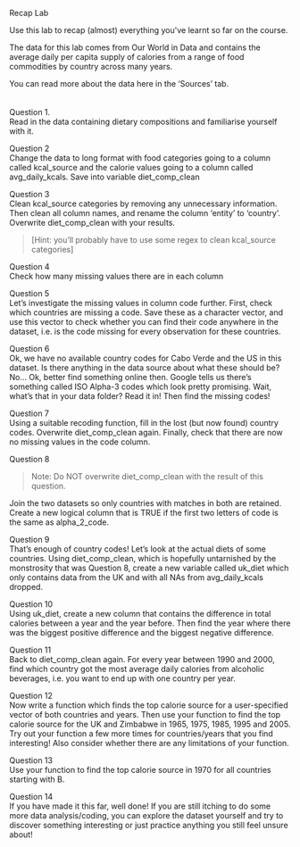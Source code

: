 Recap Lab


Use this lab to recap (almost) everything you've learnt so far on the course.

The data for this lab comes from Our World in Data and contains the average daily per capita supply of calories from a range of food commodities by country across many years.
<br>

You can read more about the data here in the ‘Sources’ tab.
<br>
<br>
<br>
Question 1.<br>
Read in the data containing dietary compositions and familiarise yourself with it.



Question 2<br>
Change the data to long format with food categories going to a column called kcal_source and the calorie values going to a column called avg_daily_kcals.
Save into variable diet_comp_clean



Question 3<br>
Clean kcal_source categories by removing any unnecessary information. Then clean all column names, and rename the column ‘entity’ to ‘country’. Overwrite diet_comp_clean with your results.
<blockquote>
[Hint: you’ll probably have to use some regex to clean kcal_source categories]
</blockquote>



Question 4<br>
Check how many missing values there are in each column



Question 5<br>
Let’s investigate the missing values in column code further. First, check which countries are missing a code. Save these as a character vector, and use this vector to check whether you can find their code anywhere in the dataset, i.e. is the code missing for every observation for these countries.



Question 6<br>
Ok, we have no available country codes for Cabo Verde and the US in this dataset. Is there anything in the data source about what these should be? No… Ok, better find something online then. Google tells us there’s something called ISO Alpha-3 codes which look pretty promising. Wait, what’s that in your data folder? Read it in! Then find the missing codes!



Question 7<br>
Using a suitable recoding function, fill in the lost (but now found) country codes. Overwrite diet_comp_clean again. Finally, check that there are now no missing values in the code column.



Question 8<br>
<blockquote>
Note: Do NOT overwrite diet_comp_clean with the result of this question.
</blockquote>

Join the two datasets so only countries with matches in both are retained. Create a new logical column that is TRUE if the first two letters of code is the same as alpha_2_code.



Question 9<br>
That’s enough of country codes! Let’s look at the actual diets of some countries. Using diet_comp_clean, which is hopefully untarnished by the monstrosity that was Question 8, create a new variable called uk_diet which only contains data from the UK and with all NAs from avg_daily_kcals dropped.



Question 10<br>
Using uk_diet, create a new column that contains the difference in total calories between a year and the year before. Then find the year where there was the biggest positive difference and the biggest negative difference.



Question 11<br>
Back to diet_comp_clean again. For every year between 1990 and 2000, find which country got the most average daily calories from alcoholic beverages, i.e. you want to end up with one country per year.



Question 12<br>
Now write a function which finds the top calorie source for a user-specified vector of both countries and years. Then use your function to find the top calorie source for the UK and Zimbabwe in 1965, 1975, 1985, 1995 and 2005. Try out your function a few more times for countries/years that you find interesting! Also consider whether there are any limitations of your function.



Question 13<br>
Use your function to find the top calorie source in 1970 for all countries starting with B.



Question 14<br>
If you have made it this far, well done! If you are still itching to do some more data analysis/coding, you can explore the dataset yourself and try to discover something interesting or just practice anything you still feel unsure about!